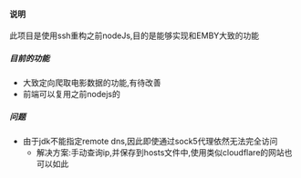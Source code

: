 #### 说明
此项目是使用ssh重构之前nodeJs,目的是能够实现和EMBY大致的功能
##### 目前的功能
- 大致定向爬取电影数据的功能,有待改善
- 前端可以复用之前nodejs的
##### 问题
- 由于jdk不能指定remote dns,因此即使通过sock5代理依然无法完全访问
  -  解决方案:手动查询ip,并保存到hosts文件中,使用类似cloudflare的网站也可以如此

